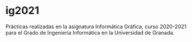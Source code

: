 # ig2021
Prácticas realizadas en la asignatura Informática Gráfica, curso 2020-2021 para el Grado de Ingeniería Informática en la Universidad de Granada. 
